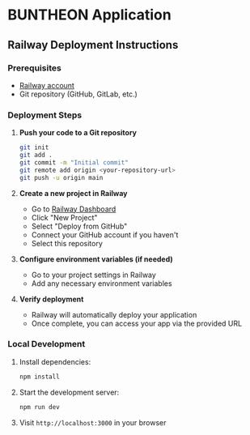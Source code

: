 # BUNTHEON Application

## Railway Deployment Instructions

### Prerequisites
- [Railway account](https://railway.app/)
- Git repository (GitHub, GitLab, etc.)

### Deployment Steps

1. **Push your code to a Git repository**
   ```bash
   git init
   git add .
   git commit -m "Initial commit"
   git remote add origin <your-repository-url>
   git push -u origin main
   ```

2. **Create a new project in Railway**
   - Go to [Railway Dashboard](https://railway.app/dashboard)
   - Click "New Project"
   - Select "Deploy from GitHub"
   - Connect your GitHub account if you haven't
   - Select this repository

3. **Configure environment variables (if needed)**
   - Go to your project settings in Railway
   - Add any necessary environment variables

4. **Verify deployment**
   - Railway will automatically deploy your application
   - Once complete, you can access your app via the provided URL

### Local Development

1. Install dependencies:
   ```bash
   npm install
   ```

2. Start the development server:
   ```bash
   npm run dev
   ```

3. Visit `http://localhost:3000` in your browser
